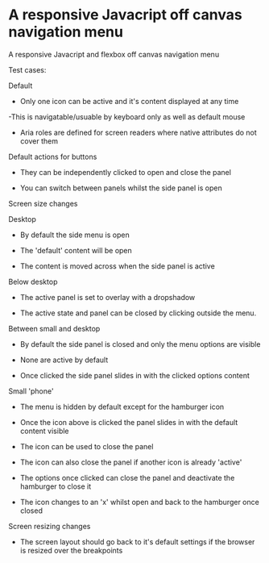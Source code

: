 # A responsive Javacript off canvas navigation menu

A responsive Javacript and flexbox off canvas navigation menu

Test cases:


Default

- Only one icon can be active and it's content displayed at any time

-This is navigatable/usuable by keyboard only as well as default mouse

- Aria roles are defined for screen readers where native attributes do not cover them


Default actions for buttons

- They can be independently clicked to open and close the panel

- You can switch between panels whilst the side panel is open


Screen size changes

Desktop

- By default the side menu is open

- The 'default' content will be open

- The content is moved across when the side panel is active


Below desktop

- The active panel is set to overlay with a dropshadow

- The active state and  panel can be closed by clicking outside the menu.


Between small and desktop

- By default the side panel is closed and only the menu options are visible

- None are active by default

- Once clicked the side panel slides in with the clicked options content


Small 'phone'

- The menu is hidden by default except for the hamburger icon

- Once the icon above is clicked the panel slides in with the default content visible

- The icon can be used to close the panel

- The icon can also close the panel if another icon is already 'active'

- The options once clicked can close the panel and deactivate the hamburger to close it

- The icon changes to an 'x' whilst open and back to the hamburger once closed


Screen resizing changes

- The screen layout should go back to it's default settings if the browser is resized over the breakpoints

